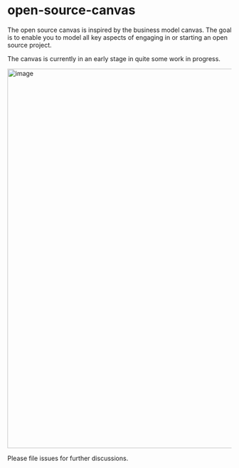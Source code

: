 # open-source-canvas

The open source canvas is inspired by the business model canvas. The goal is to enable you to model all key aspects of engaging in or starting an open source project. 

The canvas is currently in an early stage in quite some work in progress. 

<img width="855" alt="image" src="https://user-images.githubusercontent.com/478193/200148450-4ec6ac0f-0ec5-4545-913a-d3a75bb936c9.png">



Please file issues for further discussions. 

